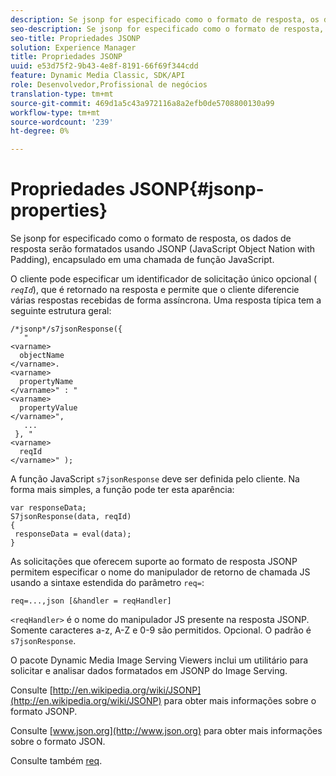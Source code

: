 ```yaml
---
description: Se jsonp for especificado como o formato de resposta, os dados de resposta serão formatados usando JSONP (JavaScript Object Nation with Padding), encapsulado em uma chamada de função JavaScript.
seo-description: Se jsonp for especificado como o formato de resposta, os dados de resposta serão formatados usando JSONP (JavaScript Object Nation with Padding), encapsulado em uma chamada de função JavaScript.
seo-title: Propriedades JSONP
solution: Experience Manager
title: Propriedades JSONP
uuid: e53d75f2-9b43-4e8f-8191-66f69f344cdd
feature: Dynamic Media Classic, SDK/API
role: Desenvolvedor,Profissional de negócios
translation-type: tm+mt
source-git-commit: 469d1a5c43a972116a8a2efb0de5708800130a99
workflow-type: tm+mt
source-wordcount: '239'
ht-degree: 0%

---
```



# Propriedades JSONP{#jsonp-properties}

Se jsonp for especificado como o formato de resposta, os dados de resposta serão formatados usando JSONP (JavaScript Object Nation with Padding), encapsulado em uma chamada de função JavaScript.

O cliente pode especificar um identificador de solicitação único opcional ( *`reqId`*), que é retornado na resposta e permite que o cliente diferencie várias respostas recebidas de forma assíncrona. Uma resposta típica tem a seguinte estrutura geral:

```
/*jsonp*/s7jsonResponse({ 
   " 
<varname>
  objectName 
</varname>. 
<varname>
  propertyName 
</varname>" : " 
<varname>
  propertyValue 
</varname>", 
   ... 
 }, " 
<varname>
  reqId 
</varname>" );
```

A função JavaScript `s7jsonResponse` deve ser definida pelo cliente. Na forma mais simples, a função pode ter esta aparência:

```
var responseData; 
S7jsonResponse(data, reqId) 
{ 
 responseData = eval(data); 
}
```

As solicitações que oferecem suporte ao formato de resposta JSONP permitem especificar o nome do manipulador de retorno de chamada JS usando a sintaxe estendida do parâmetro `req=`:

`req=...,json [&handler = reqHandler]`

`<reqHandler>` é o nome do manipulador JS presente na resposta JSONP. Somente caracteres a-z, A-Z e 0-9 são permitidos. Opcional. O padrão é `s7jsonResponse`.

O pacote Dynamic Media Image Serving Viewers inclui um utilitário para solicitar e analisar dados formatados em JSONP do Image Serving.

Consulte [http://en.wikipedia.org/wiki/JSONP](http://en.wikipedia.org/wiki/JSONP) para obter mais informações sobre o formato JSONP.

Consulte [www.json.org](http://www.json.org) para obter mais informações sobre o formato JSON.

Consulte também [req](../../../../../../is-api/http-ref/image-serving-api-ref/c-http-protocol-reference/c-command-reference/r-req/r-req.md#reference-907cdb4a97034db7ad94695f25552e76).
